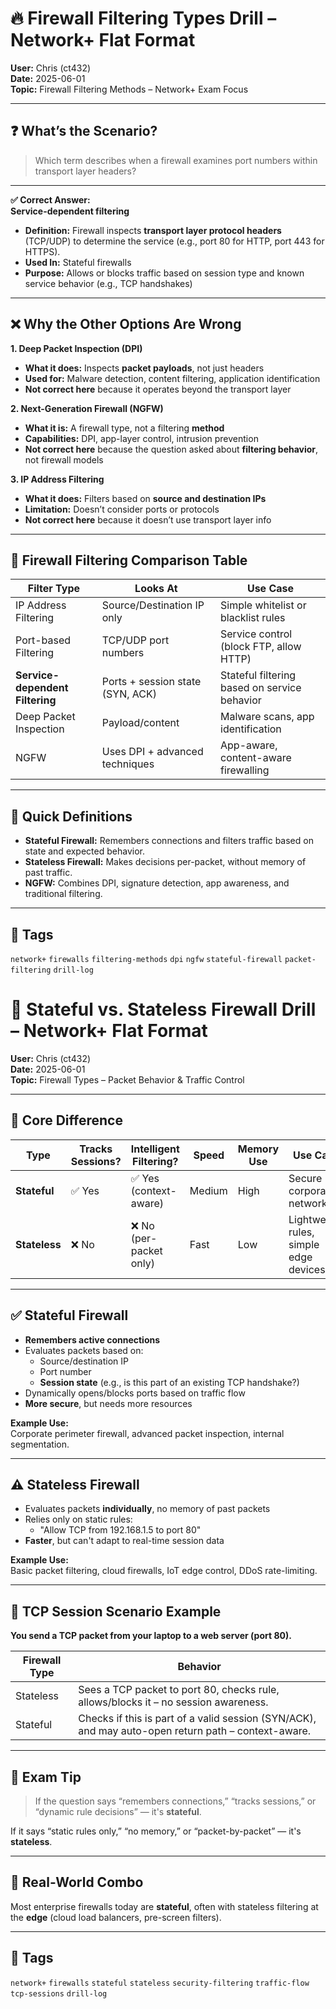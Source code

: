 # 🔥 Firewall Filtering Types Drill – Network+ Flat Format

**User:** Chris (ct432)  
**Date:** 2025-06-01  
**Topic:** Firewall Filtering Methods – Network+ Exam Focus

---

## ❓ What’s the Scenario?

> Which term describes when a firewall examines port numbers within transport layer headers?

---

**✅ Correct Answer:**  
**Service-dependent filtering**  
- **Definition:** Firewall inspects **transport layer protocol headers** (TCP/UDP) to determine the service (e.g., port 80 for HTTP, port 443 for HTTPS).  
- **Used In:** Stateful firewalls  
- **Purpose:** Allows or blocks traffic based on session type and known service behavior (e.g., TCP handshakes)

---

## ❌ Why the Other Options Are Wrong

**1. Deep Packet Inspection (DPI)**  
- **What it does:** Inspects **packet payloads**, not just headers  
- **Used for:** Malware detection, content filtering, application identification  
- **Not correct here** because it operates beyond the transport layer

**2. Next-Generation Firewall (NGFW)**  
- **What it is:** A firewall type, not a filtering **method**  
- **Capabilities:** DPI, app-layer control, intrusion prevention  
- **Not correct here** because the question asked about **filtering behavior**, not firewall models

**3. IP Address Filtering**  
- **What it does:** Filters based on **source and destination IPs**  
- **Limitation:** Doesn’t consider ports or protocols  
- **Not correct here** because it doesn’t use transport layer info

---

## 🧠 Firewall Filtering Comparison Table

| Filter Type               | Looks At                         | Use Case                              |
|---------------------------|----------------------------------|----------------------------------------|
| IP Address Filtering      | Source/Destination IP only       | Simple whitelist or blacklist rules    |
| Port-based Filtering      | TCP/UDP port numbers             | Service control (block FTP, allow HTTP)|
| **Service-dependent Filtering** | Ports + session state (SYN, ACK) | Stateful filtering based on service behavior |
| Deep Packet Inspection    | Payload/content                  | Malware scans, app identification      |
| NGFW                      | Uses DPI + advanced techniques   | App-aware, content-aware firewalling   |

---

## 🧠 Quick Definitions

- **Stateful Firewall:** Remembers connections and filters traffic based on state and expected behavior.
- **Stateless Firewall:** Makes decisions per-packet, without memory of past traffic.
- **NGFW:** Combines DPI, signature detection, app awareness, and traditional filtering.

---

## 📁 Tags  
`network+` `firewalls` `filtering-methods` `dpi` `ngfw` `stateful-firewall` `packet-filtering` `drill-log`

# 🧱 Stateful vs. Stateless Firewall Drill – Network+ Flat Format

**User:** Chris (ct432)  
**Date:** 2025-06-01  
**Topic:** Firewall Types – Packet Behavior & Traffic Control

---

## 🔑 Core Difference

| Type      | Tracks Sessions? | Intelligent Filtering? | Speed     | Memory Use | Use Case                         |
|-----------|------------------|-------------------------|-----------|------------|----------------------------------|
| **Stateful** | ✅ Yes           | ✅ Yes (context-aware)    | Medium    | High        | Secure corporate networks        |
| **Stateless** | ❌ No            | ❌ No (per-packet only)   | Fast      | Low         | Lightweight rules, simple edge devices |

---

## ✅ **Stateful Firewall**

- **Remembers active connections**
- Evaluates packets based on:
  - Source/destination IP
  - Port number
  - **Session state** (e.g., is this part of an existing TCP handshake?)
- Dynamically opens/blocks ports based on traffic flow
- **More secure**, but needs more resources

**Example Use:**  
Corporate perimeter firewall, advanced packet inspection, internal segmentation.

---

## ⚠️ **Stateless Firewall**

- Evaluates packets **individually**, no memory of past packets
- Relies only on static rules:
  - "Allow TCP from 192.168.1.5 to port 80"
- **Faster**, but can't adapt to real-time session data

**Example Use:**  
Basic packet filtering, cloud firewalls, IoT edge control, DDoS rate-limiting.

---

## 🧠 TCP Session Scenario Example

**You send a TCP packet from your laptop to a web server (port 80).**

| Firewall Type | Behavior |
|---------------|----------|
| Stateless     | Sees a TCP packet to port 80, checks rule, allows/blocks it – no session awareness. |
| Stateful      | Checks if this is part of a valid session (SYN/ACK), and may auto-open return path – context-aware. |

---

## 🚨 Exam Tip

> If the question says “remembers connections,” “tracks sessions,” or “dynamic rule decisions” — it's **stateful**.

If it says “static rules only,” “no memory,” or “packet-by-packet” — it's **stateless**.

---

## 🧱 Real-World Combo

Most enterprise firewalls today are **stateful**, often with stateless filtering at the **edge** (cloud load balancers, pre-screen filters).

---

## 📁 Tags  
`network+` `firewalls` `stateful` `stateless` `security-filtering` `traffic-flow` `tcp-sessions` `drill-log`
